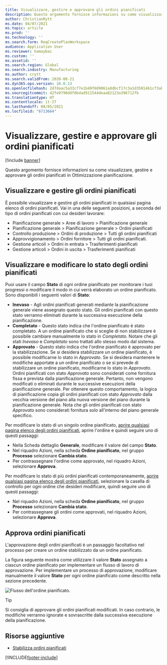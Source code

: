 ```yaml
---
title: Visualizzare, gestire e approvare gli ordini pianificati
description: Questo argomento fornisce informazioni su come visualizzare, gestire e approvare gli ordini pianificati in Ottimizzazione pianificazione.
author: ChristianRytt
ms.date: 04/07/2021
ms.topic: article
ms.prod: ''
ms.technology: ''
ms.search.form: ReqCreatePlanWorkspace
audience: Application User
ms.reviewer: kamaybac
ms.custom: ''
ms.assetid: ''
ms.search.region: Global
ms.search.industry: Manufacturing
ms.author: crytt
ms.search.validFrom: 2020-08-21
ms.dyn365.ops.version: 10.0.13
ms.openlocfilehash: 2d7daac5a33c77e1b49f689061a8dbcf17c3a1d3501461cf3abc0e9cac5121ba
ms.sourcegitcommit: 42fe9790ddf0bdad911544deaa82123a396712fb
ms.translationtype: HT
ms.contentlocale: it-IT
ms.lasthandoff: 08/05/2021
ms.locfileid: "6713664"
---
```

# <a name="view-manage-and-approve-planned-orders"></a>Visualizzare, gestire e approvare gli ordini pianificati

[!include [banner](../../includes/banner.md)]

Questo argomento fornisce informazioni su come visualizzare, gestire e approvare gli ordini pianificati in Ottimizzazione pianificazione.

## <a name="view-and-manage-planned-orders"></a><a name="view-planned-orders"></a>Visualizzare e gestire gli ordini pianificati

È possibile visualizzare e gestire gli ordini pianificati in qualsiasi pagina elenco di ordini pianificati. Vai in una delle seguenti posizioni, a seconda del tipo di ordini pianificati con cui desideri lavorare:

- Pianificazione generale \> Aree di lavoro \> Pianificazione generale
- Pianificazione generale \> Pianificazione generale \> Ordini pianificati
- Controllo produzione \> Ordini di produzione \> Tutti gli ordini pianificati
- Approvvigionamento \> Ordini fornitore \> Tutti gli ordini pianificati.
- Gestione articoli \> Ordini in entrata \> Trasferimenti pianificati
- Gestione articoli \> Ordini in uscita \> Trasferimenti pianificati

## <a name="view-and-edit-the-status-of-planned-orders"></a>Visualizzare e modificare lo stato degli ordini pianificati

Puoi usare il campo **Stato** di ogni ordine pianificato per monitorare i tuoi progressi o modificare il modo in cui verrà elaborato un ordine pianificato. Sono disponibili i seguenti valori di **Stato**:

- **Inevaso** - Agli ordini pianificati generati mediante la pianificazione generale viene assegnato questo stato. Gli ordini pianificati con questo stato verranno eliminati durante la successiva esecuzione della pianificazione.
- **Completato** - Questo stato indica che l'ordine pianificato è stato completato. A un ordine pianificato che si sceglie di non stabilizzare è possibile cambiare manualmente lo stato in *Completato*. Notare che gli stati *Inevaso* e *Completato* sono trattati allo stesso modo dal sistema.
- **Approvato** - Questo stato indica che l'ordine pianificato è approvato per la stabilizzazione. Se si desidera stabilizzare un ordine pianificato, è possibile modificarne lo stato in *Approvato*. Se si desidera mantenere le modifiche apportate a un ordine pianificato o se si prevede di stabilizzare un ordine pianificato, modificarne lo stato in *Approvato*. Ordini pianificati con stato *Approvato* sono considerati come fornitura fissa e prevista dalla pianificazione generale. Pertanto, non vengono modificati o eliminati durante le successive esecuzioni della pianificazione generale. Per ottenere questo comportamento, la logica di pianificazione copia gli ordini pianificati con stato *Approvato* dalla vecchia versione del piano alla nuova versione del piano durante la pianificazione generale. Nota che gli ordini pianificati con stato *Approvato* sono considerati fornitura solo all'interno del piano generale specifico.

Per modificare lo stato di un singolo ordine pianificato, [aprire qualsiasi pagina elenco degli ordini pianificati](#view-planned-orders), aprire l'ordine e quindi seguire uno di questi passaggi:

- Nella Scheda dettaglio **Generale**, modificare il valore del campo **Stato**.
- Nel riquadro Azioni, nella scheda **Ordine pianificato**, nel gruppo **Processo** selezionare **Cambia stato**.
- Per contrassegnare l'ordine come approvato, nel riquadro Azioni, selezionare **Approva**.

Per modificare lo stato di più ordini pianificati contemporaneamente, [aprire qualsiasi pagina elenco degli ordini pianificati](#view-planned-orders), selezionare la casella di controllo per ogni ordine che desideri modificare, quindi seguire uno di questi passaggi:

- Nel riquadro Azioni, nella scheda **Ordine pianificato**, nel gruppo **Processo** selezionare **Cambia stato**.
- Per contrassegnare gli ordini come approvati, nel riquadro Azioni, selezionare **Approva**.

## <a name="approve-planned-orders"></a>Approva ordini pianificati

L'approvazione degli ordini pianificati è un passaggio facoltativo nel processo per creare un ordine stabilizzato da un ordine pianificato.

La figura seguente mostra come utilizzare il valore **Stato** assegnato a ciascun ordine pianificato per implementare un flusso di lavoro di approvazione. Per implementare un processo di approvazione, modificare manualmente il valore **Stato** per ogni ordine pianificato come descritto nella sezione precedente.

![Flusso dell'ordine pianificato.](media/approved-planned-orders-1.png)

> [!TIP]
> Si consiglia di approvare gli ordini pianificati modificati. In caso contrario, le modifiche verranno ignorate e sovrascritte dalla successiva esecuzione della pianificazione.

## <a name="additional-resources"></a>Risorse aggiuntive

- [Stabilizza ordini pianificati](planned-order-firming.md)

[!INCLUDE[footer-include](../../../includes/footer-banner.md)]
